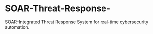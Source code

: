 # SOAR-Threat-Response-
SOAR-Integrated Threat Response System for real-time cybersecurity automation.
